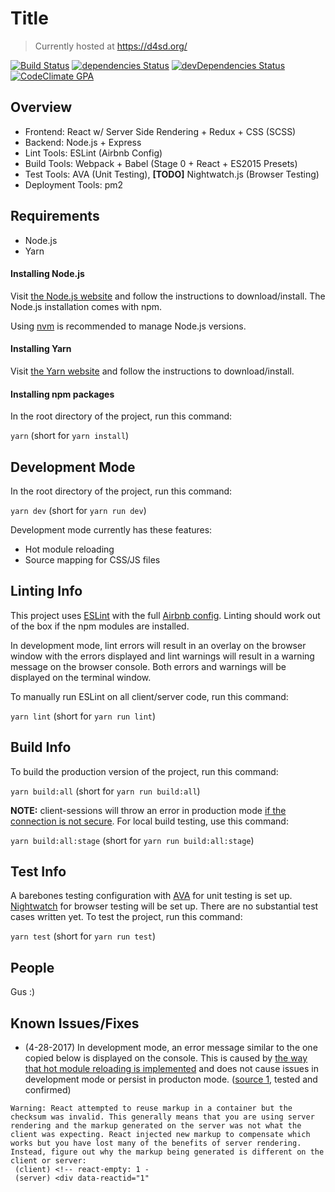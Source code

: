 # Title

> Currently hosted at https://d4sd.org/

[![Build Status](https://travis-ci.org/davidcluu/civicchallenge-frontend.svg?branch=master)](https://travis-ci.org/davidcluu/civicchallenge-frontend) [![dependencies Status](https://david-dm.org/davidcluu/civicchallenge-frontend/status.svg)](https://david-dm.org/davidcluu/civicchallenge-frontend) [![devDependencies Status](https://david-dm.org/davidcluu/civicchallenge-frontend/dev-status.svg)](https://david-dm.org/davidcluu/civicchallenge-frontend?type=dev) [![CodeClimate GPA](https://codeclimate.com/github/davidcluu/civicchallenge-frontend/badges/gpa.svg)](https://codeclimate.com/github/davidcluu/civicchallenge-frontend)

<!--
[![Node.js v7.8.0](https://img.shields.io/badge/Node.js-7.8.0-green.svg)](https://nodejs.org) [![Express v4.15.2](https://img.shields.io/badge/Express-4.15.2-lightgrey.svg)](https://expressjs.com/) [![React v15.5.4](https://img.shields.io/badge/React-15.5.4-blue.svg)](https://facebook.github.io/react/)
-->

## Overview

- Frontend: React w/ Server Side Rendering + Redux + CSS (SCSS)
- Backend: Node.js + Express
- Lint Tools: ESLint (Airbnb Config)
- Build Tools: Webpack + Babel (Stage 0 + React + ES2015 Presets)
- Test Tools: AVA (Unit Testing), **[TODO]** Nightwatch.js (Browser Testing)
- Deployment Tools: pm2

## Requirements

- Node.js
- Yarn

#### Installing Node.js

Visit [the Node.js website](https://nodejs.org/) and follow the instructions to download/install. The Node.js installation comes with npm.

Using [nvm](https://github.com/creationix/nvm) is recommended to manage Node.js versions.

#### Installing Yarn

Visit [the Yarn website](https://yarnpkg.com/) and follow the instructions to download/install.

#### Installing npm packages

In the root directory of the project, run this command:

`yarn` (short for `yarn install`)

## Development Mode

In the root directory of the project, run this command:

`yarn dev` (short for `yarn run dev`)

Development mode currently has these features:
- Hot module reloading
- Source mapping for CSS/JS files

## Linting Info

This project uses [ESLint](http://eslint.org/) with the full [Airbnb config](https://github.com/airbnb/javascript). Linting should work out of the box if the npm modules are installed.

In development mode, lint errors will result in an overlay on the browser window with the errors displayed and lint warnings will result in a warning message on the browser console. Both errors and warnings will be displayed on the terminal window.

To manually run ESLint on all client/server code, run this command:

`yarn lint` (short for `yarn run lint`)

## Build Info

To build the production version of the project, run this command:

`yarn build:all` (short for `yarn run build:all`)

**NOTE:** client-sessions will throw an error in production mode [if the connection is not secure](/server/server.jsx#L81). For local build testing, use this command:

`yarn build:all:stage` (short for `yarn run build:all:stage`)

## Test Info

A barebones testing configuration with [AVA](https://github.com/avajs) for unit testing is set up. [Nightwatch](http://nightwatchjs.org/) for browser testing will be set up. There are no substantial test cases written yet. To test the project, run this command:

`yarn test` (short for `yarn run test`)

## People

Gus :)

## Known Issues/Fixes

- (4-28-2017) In development mode, an error message similar to the one copied below is displayed on the console. This is caused by [the way that hot module reloading is implemented](/client/index.jsx) and does not cause issues in development mode or persist in producton mode. ([source 1](https://github.com/Hashnode/mern-starter/issues/149), tested and confirmed)
```
Warning: React attempted to reuse markup in a container but the checksum was invalid. This generally means that you are using server rendering and the markup generated on the server was not what the client was expecting. React injected new markup to compensate which works but you have lost many of the benefits of server rendering. Instead, figure out why the markup being generated is different on the client or server:
 (client) <!-- react-empty: 1 -
 (server) <div data-reactid="1"
```
